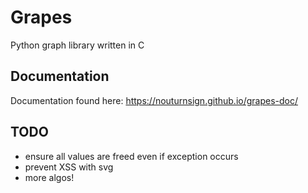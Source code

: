 # Grapes
Python graph library written in C

## Documentation
Documentation found here: https://nouturnsign.github.io/grapes-doc/

## TODO
*   ensure all values are freed even if exception occurs
*   prevent XSS with svg
*   more algos!